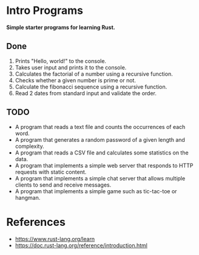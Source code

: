 # Intro Programs
**Simple starter programs for learning Rust.**

## Done

1. Prints "Hello, world!" to the console.
2. Takes user input and prints it to the console.
3. Calculates the factorial of a number using a recursive function.
4. Checks whether a given number is prime or not.
5. Calculate the fibonacci sequence using a recursive function.
6. Read 2 dates from standard input and validate the order.

## TODO

* A program that reads a text file and counts the occurrences of each word.
* A program that generates a random password of a given length and complexity.
* A program that reads a CSV file and calculates some statistics on the data.
* A program that implements a simple web server that responds to HTTP requests with static content.
* A program that implements a simple chat server that allows multiple clients to send and receive messages.
* A program that implements a simple game such as tic-tac-toe or hangman.


# References

* https://www.rust-lang.org/learn
* https://doc.rust-lang.org/reference/introduction.html
